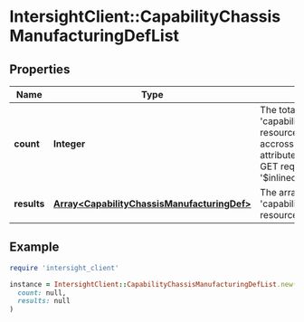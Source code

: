 # IntersightClient::CapabilityChassisManufacturingDefList

## Properties

| Name | Type | Description | Notes |
| ---- | ---- | ----------- | ----- |
| **count** | **Integer** | The total number of &#39;capability.ChassisManufacturingDef&#39; resources matching the request, accross all pages. The &#39;Count&#39; attribute is included when the HTTP GET request includes the &#39;$inlinecount&#39; parameter. | [optional] |
| **results** | [**Array&lt;CapabilityChassisManufacturingDef&gt;**](CapabilityChassisManufacturingDef.md) | The array of &#39;capability.ChassisManufacturingDef&#39; resources matching the request. | [optional] |

## Example

```ruby
require 'intersight_client'

instance = IntersightClient::CapabilityChassisManufacturingDefList.new(
  count: null,
  results: null
)
```

